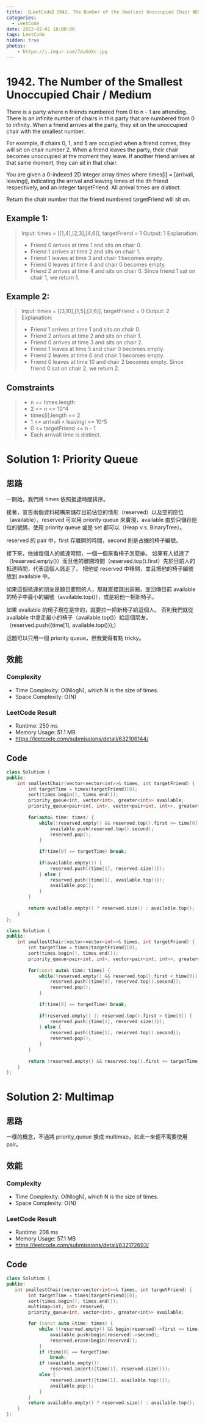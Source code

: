 ```yaml
---
title: 【LeetCode】1942. The Number of the Smallest Unoccupied Chair 解題報告
categories:
  - LeetCode
date: 2022-02-01 18:00:00
tags: LeetCode
hidden: true
photos:
    - https://i.imgur.com/7duSdXc.jpg
---
```

 
# 1942. The Number of the Smallest Unoccupied Chair / Medium

There is a party where n friends numbered from 0 to n - 1 are attending. There is an infinite number of chairs in this party that are numbered from 0 to infinity. When a friend arrives at the party, they sit on the unoccupied chair with the smallest number.

For example, if chairs 0, 1, and 5 are occupied when a friend comes, they will sit on chair number 2.
When a friend leaves the party, their chair becomes unoccupied at the moment they leave. If another friend arrives at that same moment, they can sit in that chair.

You are given a 0-indexed 2D integer array times where times[i] = [arrivali, leavingi], indicating the arrival and leaving times of the ith friend respectively, and an integer targetFriend. All arrival times are distinct.

Return the chair number that the friend numbered targetFriend will sit on.

<!-- more --> 

## Example 1:
> Input: times = [[1,4],[2,3],[4,6]], targetFriend = 1
> Output: 1
> Explanation: 
> - Friend 0 arrives at time 1 and sits on chair 0.
> - Friend 1 arrives at time 2 and sits on chair 1.
> - Friend 1 leaves at time 3 and chair 1 becomes empty.
> - Friend 0 leaves at time 4 and chair 0 becomes empty.
> - Friend 2 arrives at time 4 and sits on chair 0.
> Since friend 1 sat on chair 1, we return 1.

## Example 2:
> Input: times = [[3,10],[1,5],[2,6]], targetFriend = 0
> Output: 2
> Explanation: 
> - Friend 1 arrives at time 1 and sits on chair 0.
> - Friend 2 arrives at time 2 and sits on chair 1.
> - Friend 0 arrives at time 3 and sits on chair 2.
> - Friend 1 leaves at time 5 and chair 0 becomes empty.
> - Friend 2 leaves at time 6 and chair 1 becomes empty.
> - Friend 0 leaves at time 10 and chair 2 becomes empty.
> Since friend 0 sat on chair 2, we return 2.

## Comstraints
> - n == times.length
> - 2 <= n <= 10^4
> - times[i].length == 2
> - 1 <= arrivali < leavingi <= 10^5
> - 0 <= targetFriend <= n - 1
> - Each arrivali time is distinct.

# Solution 1: Priority Queue
## 思路

一開始，我們將 times 依照抵達時間排序。

接著，宣告兩個資料結構來儲存目前佔位的情形（reserved）以及空的座位（available），reserved 可以用 priority queue 來實現，available 由於只儲存座位的號碼，使用 priority queue 或是 set 都可以（Heap v.s. BinaryTree）。

reserved 的 pair 中，first 存離開的時間，second 則是占據的椅子編號。

接下來，依據每個人的抵達時間，一個一個來看椅子怎麼排。
如果有人抵達了（!reserved.empty()）而且他的離開時間（reserved.top().first）先於目前人的抵達時間，代表這個人該走了。
把他從 reserved 中移開，並且把他的椅子編號放到 available 中。

如果這個抵達的朋友是題目要問的人，那就直接跳出迴圈，並回傳目前 available 的椅子中最小的編號（available.top()），或是給他一把新椅子。

如果 available 的椅子現在是空的，就要拉一把新椅子給這個人。
否則我們就從 available 中拿走最小的椅子（available.top()）給這個朋友。（reserved.push({time[1], available.top()});）

這題可以只用一個 priority queue，但我覺得有點 tricky。

## 效能

### Complexity 
- Time Complexity: O(NlogN), which N is the size of times.
- Space Complexity: O(N)

### LeetCode Result

- Runtime: 250 ms
- Memory Usage: 51.1 MB 
- https://leetcode.com/submissions/detail/632106144/

## Code
```cpp
class Solution {
public:
    int smallestChair(vector<vector<int>>& times, int targetFriend) {
        int targetTime = times[targetFriend][0];
        sort(times.begin(), times.end());
        priority_queue<int, vector<int>, greater<int>> available;
        priority_queue<pair<int, int>, vector<pair<int, int>>, greater<pair<int, int>>> reserved;
        
        for(auto& time: times) {
            while(!reserved.empty() && reserved.top().first <= time[0]) {
                available.push(reserved.top().second);
                reserved.pop();
            }
            
            if(time[0] == targetTime) break;
            
            if(available.empty()) {
                reserved.push({time[1], reserved.size()});
            } else {
                reserved.push({time[1], available.top()});
                available.pop();
            }
        }
        
        return available.empty() ? reserved.size() : available.top();
    }
};
```

```cpp
class Solution {
public:
    int smallestChair(vector<vector<int>>& times, int targetFriend) {
        int targetTime = times[targetFriend][0];
        sort(times.begin(), times.end());
        priority_queue<pair<int, int>, vector<pair<int, int>>, greater<pair<int, int>>> reserved;
        
        for(const auto& time: times) {
            while(!reserved.empty() && reserved.top().first < time[0]) {
                reserved.push({time[0], reserved.top().second});
                reserved.pop();
            }
            
            if(time[0] == targetTime) break;
            
            if(reserved.empty() || reserved.top().first > time[0]) {
                reserved.push({time[1], reserved.size()});
            } else {
                reserved.push({time[1], reserved.top().second});
                reserved.pop();
            }
        }
        
        return !reserved.empty() && reserved.top().first <= targetTime ? reserved.top().second : reserved.size();
    }
};
```

# Solution 2: Multimap
## 思路

一樣的概念，不過將 priority_queue 換成 multimap，如此一來便不需要使用 pair。


## 效能

### Complexity 
- Time Complexity: O(NlogN), which N is the size of times.
- Space Complexity: O(N)

### LeetCode Result

- Runtime: 208 ms
- Memory Usage: 57.1 MB 
- https://leetcode.com/submissions/detail/632172693/

## Code
```cpp
class Solution {
public:
   int smallestChair(vector<vector<int>>& times, int targetFriend) {
        int targetTime = times[targetFriend][0];
        sort(times.begin(), times.end());
        multimap<int, int> reserved;
        priority_queue<int, vector<int>, greater<int>> available;

        for (const auto &time: times) {
            while (!reserved.empty() && begin(reserved)->first <= time[0]) {
                available.push(begin(reserved)->second);
                reserved.erase(begin(reserved));
            }
            if (time[0] == targetTime)
                break;
            if (available.empty())
                reserved.insert({time[1], reserved.size()});
            else {
                reserved.insert({time[1], available.top()});
                available.pop();
            }
        }
        return available.empty() ? reserved.size() : available.top();
    }
};
```